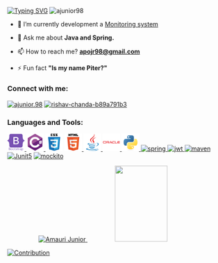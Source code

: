 [![Typing SVG](https://readme-typing-svg.herokuapp.com/?color=999999&size=35&center=true&vCenter=true&width=1000&lines=Hello👋,+My+name+is+Amauri+Junior+;I'm+23+years+old;A+passionate+back-end+developer+from+Brazil;I+study+systems+development;Be+Welcome!+:%29)](https://git.io/typing-svg)
<img align-itens="right" widht="400" height="300" src="https://i.gifer.com/Bm7L.gif" alt="ajunior98"/>

- 🔭 I’m currently development a [Monitoring system]([https://github.com/AJunior98/EnterpriseChallenge_Bayer](https://github.com/AJunior98/Digital-School))

- 💬 Ask me about **Java and Spring.**

- 📫 How to reach me? **apojr98@gmail.com**

- ⚡ Fun fact **"Is my name Piter?"**

<h3 align="left">Connect with me:</h3>
<p align="left">
<a href="https://instagram.com/ajunior.98" target="blank"><img align="center" src="https://raw.githubusercontent.com/rahuldkjain/github-profile-readme-generator/master/src/images/icons/Social/instagram.svg" alt="ajunior.98" height="30" width="40" /></a>
<a href="https://www.linkedin.com/in/amauri-junior-757505159/" target="blank"><img align="center" src="https://raw.githubusercontent.com/rahuldkjain/github-profile-readme-generator/master/src/images/icons/Social/linked-in-alt.svg" alt="rishav-chanda-b89a791b3" height="30" width="40" /></a>
</p>

<h3 align="left">Languages and Tools:</h3>
<p align="left"> 
  <a href="#"> <img src="https://raw.githubusercontent.com/devicons/devicon/master/icons/bootstrap/bootstrap-plain-wordmark.svg" alt="bootstrap" width="40" height="40"/> </a>
  <a href="#"> <img src="https://raw.githubusercontent.com/devicons/devicon/master/icons/csharp/csharp-original.svg" alt="csharp" width="40" height="40"/> </a>
  <a href="#"> <img src="https://raw.githubusercontent.com/devicons/devicon/master/icons/css3/css3-original-wordmark.svg" alt="css3" width="40" height="40"/></a> 
  <a href="#"> <img src="https://raw.githubusercontent.com/devicons/devicon/master/icons/html5/html5-original-wordmark.svg" alt="html5" width="40" height="40"/> </a>
  <a href="#"> <img src="https://raw.githubusercontent.com/devicons/devicon/master/icons/java/java-original.svg" alt="java" width="40" height="40"/> </a>
  <a href="#"> <img src="https://raw.githubusercontent.com/devicons/devicon/master/icons/oracle/oracle-original.svg" alt="oracle" width="40" height="40"/> </a>
  <a href="#"> <img src="https://raw.githubusercontent.com/devicons/devicon/master/icons/python/python-original.svg" alt="python" width="40" height="40"/> </a>
  <a href="#"> <img src="https://4.bp.blogspot.com/-ou-a_Aa1t7A/W6IhNc3Q0gI/AAAAAAAAD6Y/pwh44arKiuM_NBqB1H7Pz4-7QhUxAgZkACLcBGAs/s1600/spring-boot-logo.png" alt="spring" width="40" height="40"/> </a>
  <a href="#"> <img src="https://img.icons8.com/color/452/java-web-token.png" alt="jwt" width="40" height="40"/> </a>
  <a href="#"> <img src="https://jessica778.github.io/lojinha-2/fav.png" alt="maven" width="40" height="40"/> </a>
  <a href="#"> <img src="https://www.seekpng.com/png/full/345-3453678_junit-team-junit-5-logo-png.png" alt="Junit5" width="40" height="40"/></a>
  <a href="#"> <img src="https://miro.medium.com/max/800/1*7w64vyBXihVBrjNBBOIF9g.png" alt="mockito" width="40" height="40"/> </a>
<div align="center">
  <a href="#"> <img width="49%" height="175px" src="https://github-readme-stats.vercel.app/api?username=AJunior98&show_icons=true&hide=contribs,prs&cache_seconds=86400&theme=graywhite&background=false" alt="Amauri Junior"/>
  <a href="#"> <img width="49%" height="175px" src="https://github-readme-streak-stats.herokuapp.com/?user=AJunior98&theme=default"/>
</div>

![Contribution](https://activity-graph.herokuapp.com/graph?username=AJunior98&theme=minimal&hide_border=true&area=true)
